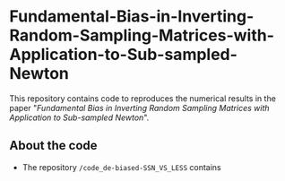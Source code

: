 # Fundamental-Bias-in-Inverting-Random-Sampling-Matrices-with-Application-to-Sub-sampled-Newton
This repository contains code to reproduces the numerical results in the paper "*Fundamental Bias in Inverting Random Sampling Matrices with Application to Sub-sampled Newton*".


## About the code
* The repository `/code_de-biased-SSN_VS_LESS` contains 
